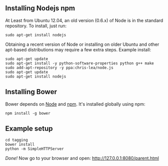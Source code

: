 ## Installing Nodejs npm

At Least from Ubuntu 12.04, an old version (0.6.x) of Node is in the standard repository. To install, just run:

```
sudo apt-get install nodejs
```

Obtaining a recent version of Node or installing on older Ubuntu and other apt-based distributions may require a few extra steps. Example install:


```
sudo apt-get update
sudo apt-get install -y python-software-properties python g++ make
sudo add-apt-repository -y ppa:chris-lea/node.js
sudo apt-get update
sudo apt-get install nodejs
```

## Installing Bower

Bower depends on [Node](http://nodejs.org/) and [npm](http://npmjs.org/).
It's installed globally using npm:

```
npm install -g bower
```

## Example setup

```
cd tagging
bower install
python -m SimpleHTTPServer
```

*Done!* Now go to your browser and open: http://127.0.0.1:8080/parent.html